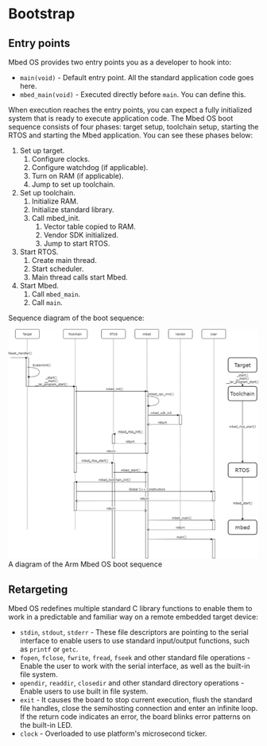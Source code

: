 # Bootstrap

## Entry points

Mbed OS provides two entry points you as a developer to hook into:

- `main(void)` - Default entry point. All the standard application code goes here.
- `mbed_main(void)` - Executed directly before `main`. You can define this.

When execution reaches the entry points, you can expect a fully initialized system that is ready to execute application code. The Mbed OS boot sequence consists of four phases: target setup, toolchain setup, starting the RTOS and starting the Mbed application. You can see these phases below:

1. Set up target.
   1. Configure clocks.
   1. Configure watchdog (if applicable).
   1. Turn on RAM (if applicable).
   1. Jump to set up toolchain.
1. Set up toolchain.
   1. Initialize RAM.
   1. Initialize standard library.
   1. Call mbed_init.
      1. Vector table copied to RAM.
      1. Vendor SDK initialized.
      1. Jump to start RTOS.
1. Start RTOS.
     1. Create main thread.
     1. Start scheduler.
     1. Main thread calls start Mbed.
1. Start Mbed.
     1. Call `mbed_main`.
     1. Call `main`.

Sequence diagram of the boot sequence:

<span class="images">![](../../images/boot_sequence.png)<span>A diagram of the Arm Mbed OS boot sequence</span></span>

## Retargeting

Mbed OS redefines multiple standard C library functions to enable them to work in a predictable and familiar way on a remote embedded target device:

- `stdin`, `stdout`, `stderr` - These file descriptors are pointing to the serial interface to enable users to use standard input/output functions, such as `printf` or `getc`.
- `fopen`, `fclose`, `fwrite`, `fread`, `fseek` and other standard file operations - Enable the user to work with the serial interface, as well as the built-in file system.
- `opendir`, `readdir`, `closedir` and other standard directory operations - Enable users to use built in file system.
- `exit` - It causes the board to stop current execution, flush the standard file handles, close the semihosting connection and enter an infinite loop. If the return code indicates an error, the board blinks error patterns on the built-in LED.
- `clock` - Overloaded to use platform's microsecond ticker.
